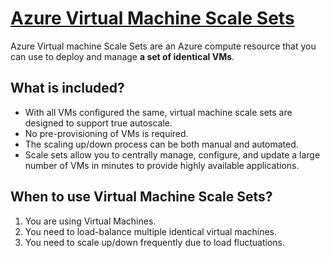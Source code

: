 # [Azure Virtual Machine Scale Sets](https://docs.microsoft.com/en-us/azure/virtual-machine-scale-sets/overview)

Azure Virtual machine Scale Sets are an Azure compute resource that you can use to deploy and manage **a set of identical VMs**.

## What is included?

-   With all VMs configured the same, virtual machine scale sets are designed to support true autoscale.
-   No pre-provisioning of VMs is required.
-   The scaling up/down process can be both manual and automated.
-   Scale sets allow you to centrally manage, configure, and update a large number of VMs in minutes to provide highly available applications.

## When to use Virtual Machine Scale Sets?

1. You are using Virtual Machines.
1. You need to load-balance multiple identical virtual machines.
1. You need to scale up/down frequently due to load fluctuations.
